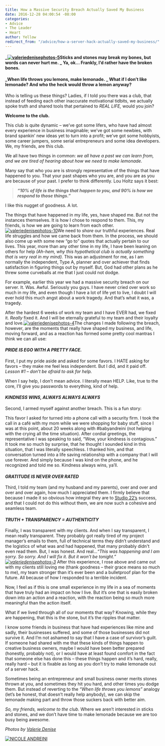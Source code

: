 ```yaml
---
title: How a Massive Security Breach Actually Saved My Business
date: 2016-12-28 04:00:54 -08:00
categories:
- Advice
- The Leader
- Heart
author: Yellow
redirect_from: "/advice/how-a-server-hack-actually-saved-my-business/"
---
```


#### _[![valeriedenisephotos-5](https://yellow-blog-images.imgix.net/2016/12/ValerieDenisePhotos-5.jpg)](https://yellow-blog-images.imgix.net/2016/12/ValerieDenisePhotos-5.jpg)Sticks and stones may break my bones, but words can never hurt me. _ Ya, ok… Frankly, I’d rather have the broken bones.

#### _When life throws you lemons, make lemonade. _ What if I don’t like lemonade? And who the heck would throw a lemon anyway?

Who is telling us these things? Ladies, if I told you there was a club, that instead of feeding each other inaccurate motivational tidbits, we actually spoke truth and shared tools that pertained to _REAL LIFE,_ would you join?

**Welcome to the club.**

This club is quite dynamic – we’ve got some lifers, who have had almost every experience in business imaginable; we’ve got some newbies, with brand spankin’ new ideas yet to turn into a profit; we’ve got some hobbyists, some career jumpers, some serial entrepreneurs and some idea developers. We, my friends, are this club.

We all have two things in common: _we all have a past we can learn from, and we are tired of hearing about how we need to make lemonade._

Many say that who you are is strongly representative of the things that have happened to you. That your past shapes who you are, and you are as you are because of your past. I prefer to think differently. Lou Holtz says it best:

> **_“10% of life is the things that happen to you, and 90% is how we respond to those things.”_**

I like this nugget of goodness. A lot.

The things that have happened in my life, yes, have shaped me. But not the instances themselves. It is how I chose to respond to them. This, my friends, is how we are going to learn from each other.[![valeriedenisephotos-10](https://yellow-blog-images.imgix.net/2016/12/ValerieDenisePhotos-10.jpg)](https://yellow-blog-images.imgix.net/2016/12/ValerieDenisePhotos-10.jpg)We need to _share_ our truthful experiences. Real life struggles and how we came back from them. In the process, we should also come up with some new “go to” quotes that actually pertain to our lives. This year, more than any other time in my life, I have been leaning on others for help _(Ah-hem, why this hypothetical club is actually something that is very real in my mind)._ This was an adjustment for me, as I am normally the independent, Type A, planner and over achiever that finds satisfaction in figuring things out by myself. But, God had other plans as he threw some curveballs at me that I just could not dodge.

For example, earlier this year we had a massive security breach on our server. It. Was. Awful. Seriously you guys. I have never cried over work so much in my life, and even though I have a lot of life yet to live, I doubt I will ever hold this much angst about a work tragedy. And that’s what it was, a tragedy.

After the hardest 6 weeks of work my team and I have EVER had, we fixed it. _Really_ fixed it. And I will be eternally grateful to my team and their loyalty and love.[![valeriedenisephotos-4](https://yellow-blog-images.imgix.net/2016/12/ValerieDenisePhotos-4.jpg)](https://yellow-blog-images.imgix.net/2016/12/ValerieDenisePhotos-4.jpg)The changes I made following the breach, however, are the moments that really have shaped my business, and life, moving forward, and as a reaction has formed some pretty cool mantras I think we can all use:

#### **_PRIDE IS EGO WITH A PRETTY FACE._**

First, I put my pride aside and asked for some favors. I HATE asking for favors – they make me feel less independent. But I did, and it paid off. _Lesson #1 – don’t be afraid to ask for help._

When I say help, I don’t mean advice. I literally mean HELP. Like, true to the core, I’ll give you passwords to everything, kind of help.

#### **_KINDNESS WINS, ALWAYS ALWAYS ALWAYS_**

Second, I armed myself against another breach. This is a fun story:

This favor I asked for turned into a phone call with a security firm. I took the call in a café with my mom while we were shopping for baby stuff, since I was at this point, about 20 weeks along with #babyandreini (not helping with the crying all the time situation). After cordial greetings, the representative I was speaking to said, “Wow, your kindness is contagious.” It took me so much by surprise, that he thought I sounded kind in this situation, that I was literally speechless. I thanked him, and that conversation turned into a life saving relationship with a company that I will use forever. And simply because I was kind on the phone, and he recognized and told me so. Kindness always wins, ya’ll.

#### **_GRATITUDE IS NEVER OVER RATED_**

Third, I told my team (and my husband and my parents), over and over and over and over again, how much I appreciated them. I firmly believe that because I made it so obvious how integral they are to [Studio 22’s](http://www.studiotwenty-two.com/) success, and that I could not do this without them, we are now such a cohesive and seamless team.

#### **_TRUTH + TRANSPARENCY = AUTHENTICITY_**

Finally, I was transparent with my clients. And when I say transparent, I mean really transparent. They probably got really tired of my project manager’s emails to them, full of technical terms they didn’t understand and the logistics of what was and had happened, that many probably didn't even read them. But, I was honest. And real..._“This was happening and I am sorry. So sorry. And I will fix it. But it won’t be tonight.”[![valeriedenisephotos-3](https://yellow-blog-images.imgix.net/2016/12/ValerieDenisePhotos-3.jpg)](https://yellow-blog-images.imgix.net/2016/12/ValerieDenisePhotos-3.jpg)_ After this experience, I rose above and came out with my clients still loving me (thank goodness – their grace means so much to me), my team stronger than it’s ever been and a bulletproof plan for the future. All because of how I responded to a terrible incident.

Now, I feel as if this is one small experience in my life in a sea of moments that have truly had an impact on how I live. But it’s one that is easily broken down into an action and a reaction, with the reaction being so much more meaningful than the action itself.

What if we lived through all of our moments that way? Knowing, while they are happening, that this is the stone, but it’s the ripples that matter.

I know some friends in business that have had experiences like mine and sadly, their businesses suffered, and some of those businesses did not survive it. And I’m not ashamed to say that I have a case of survivor’s guilt. If someone had shared with me that these kinds of things happen to creative business owners, maybe I would have been better prepared (honestly, probably not), or I would have at least found comfort in the fact that someone else has done this – these things happen and it’s hard, really, really hard – but it is fixable as long as you don’t try to make lemonade out of a server hack.

Sometimes being an entrepreneur and small business owner merits stones thrown at you, and sometimes they hit you hard, and other times you dodge them. But instead of reverting to the _“When life throws you lemons”_ analogy (let’s be honest, that doesn’t really help anybody), we can skip the lemonade making part and throw those suckers back with better aim.

_So, my friends, welcome to the club._ Where we aren’t interested in sticks and stones, and we don’t have time to make lemonade because we are too busy being awesome.

_Photos by [Valerie Denise](http://www.valeriedenisephotos.com/)_

[![NICOLE ANDREINI](https://yellow-blog-images.imgix.net/2016/05/NCIOLEANDREINI.jpg)](http://www.studiotwenty-two.com/)
